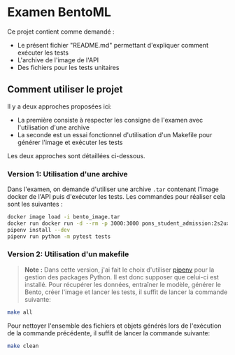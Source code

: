 # Examen BentoML
Ce projet contient comme demandé :
- Le présent fichier "README.md" permettant d'expliquer comment exécuter les tests
- L'archive de l'image de l'API
- Des fichiers pour les tests unitaires

## Comment utiliser le projet
Il y a deux approches proposées ici:
- La première consiste à respecter les consigne de l'examen avec l'utilisation d'une archive
- La seconde est un essai fonctionnel d'utilisation d'un Makefile pour générer l'image et exécuter les tests

Les deux approches sont détaillées ci-dessous.

### Version 1: Utilisation d'une archive
Dans l'examen, on demande d'utiliser une archive `.tar` contenant l'image docker de l'API puis d'exécuter les tests.
Les commandes pour réaliser cela sont les suivantes :
```bash
docker image load -i bento_image.tar
docker run docker run -d --rm -p 3000:3000 pons_student_admission:2s2uxbuby2tuqcs6
pipenv install --dev
pipenv run python -m pytest tests
```


### Version 2: Utilisation d'un makefile
>**Note :** Dans cette version, j'ai fait le choix d'utiliser [pipenv](https://pipenv.pypa.io/en/latest/) pour la gestion des packages Python. Il est donc supposer que celui-ci est installé.
Pour récupérer les données, entraîner le modèle, générer le Bento, créer l'image et lancer les tests, il suffit de lancer la commande suivante:
```bash
make all
```

Pour nettoyer l'ensemble des fichiers et objets générés lors de l'exécution de la commande précédente, il suffit de lancer la commande suivante:
```bash
make clean
```


